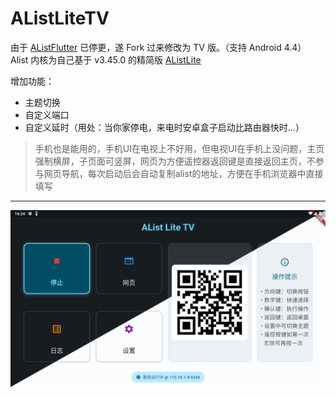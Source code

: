 # AListLiteTV

由于 [AListFlutter](https://github.com/jing332/AListFlutter) 已停更，遂 Fork 过来修改为 TV 版。（支持 Android 4.4）  
Alist 内核为自己基于 v3.45.0 的精简版 [AListLite](https://github.com/GitCourser/AlistLite)

增加功能：
- 主题切换
- 自定义端口  
- 自定义延时（用处：当你家停电，来电时安卓盒子启动比路由器快时...）

> 手机也是能用的，手机UI在电视上不好用，但电视UI在手机上没问题，主页强制横屏，子页面可竖屏，网页为方便遥控器返回键是直接返回主页，不参与网页导航，每次启动后会自动复制alist的地址，方便在手机浏览器中直接填写

---

![](./images/screenshot.webp)
